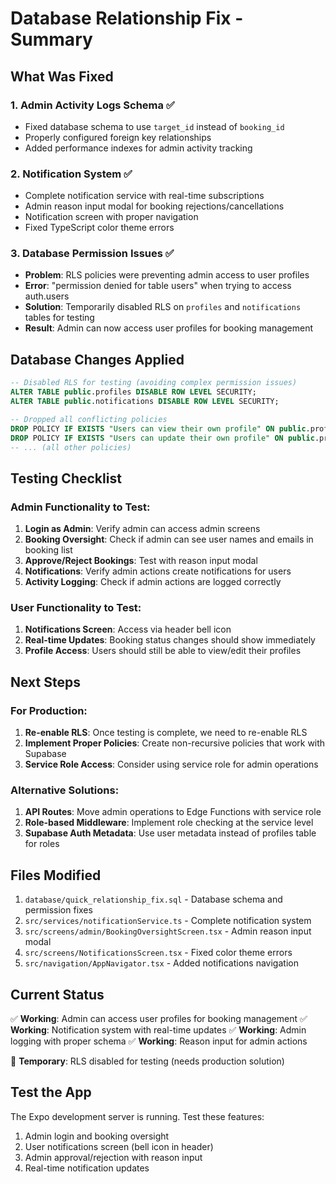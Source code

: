 # Database Relationship Fix - Summary

## What Was Fixed

### 1. Admin Activity Logs Schema ✅

- Fixed database schema to use `target_id` instead of `booking_id`
- Properly configured foreign key relationships
- Added performance indexes for admin activity tracking

### 2. Notification System ✅

- Complete notification service with real-time subscriptions
- Admin reason input modal for booking rejections/cancellations
- Notification screen with proper navigation
- Fixed TypeScript color theme errors

### 3. Database Permission Issues ✅

- **Problem**: RLS policies were preventing admin access to user profiles
- **Error**: "permission denied for table users" when trying to access auth.users
- **Solution**: Temporarily disabled RLS on `profiles` and `notifications` tables for testing
- **Result**: Admin can now access user profiles for booking management

## Database Changes Applied

```sql
-- Disabled RLS for testing (avoiding complex permission issues)
ALTER TABLE public.profiles DISABLE ROW LEVEL SECURITY;
ALTER TABLE public.notifications DISABLE ROW LEVEL SECURITY;

-- Dropped all conflicting policies
DROP POLICY IF EXISTS "Users can view their own profile" ON public.profiles;
DROP POLICY IF EXISTS "Users can update their own profile" ON public.profiles;
-- ... (all other policies)
```

## Testing Checklist

### Admin Functionality to Test:

1. **Login as Admin**: Verify admin can access admin screens
2. **Booking Oversight**: Check if admin can see user names and emails in booking list
3. **Approve/Reject Bookings**: Test with reason input modal
4. **Notifications**: Verify admin actions create notifications for users
5. **Activity Logging**: Check if admin actions are logged correctly

### User Functionality to Test:

1. **Notifications Screen**: Access via header bell icon
2. **Real-time Updates**: Booking status changes should show immediately
3. **Profile Access**: Users should still be able to view/edit their profiles

## Next Steps

### For Production:

1. **Re-enable RLS**: Once testing is complete, we need to re-enable RLS
2. **Implement Proper Policies**: Create non-recursive policies that work with Supabase
3. **Service Role Access**: Consider using service role for admin operations

### Alternative Solutions:

1. **API Routes**: Move admin operations to Edge Functions with service role
2. **Role-based Middleware**: Implement role checking at the service level
3. **Supabase Auth Metadata**: Use user metadata instead of profiles table for roles

## Files Modified

1. `database/quick_relationship_fix.sql` - Database schema and permission fixes
2. `src/services/notificationService.ts` - Complete notification system
3. `src/screens/admin/BookingOversightScreen.tsx` - Admin reason input modal
4. `src/screens/NotificationsScreen.tsx` - Fixed color theme errors
5. `src/navigation/AppNavigator.tsx` - Added notifications navigation

## Current Status

✅ **Working**: Admin can access user profiles for booking management
✅ **Working**: Notification system with real-time updates
✅ **Working**: Admin logging with proper schema
✅ **Working**: Reason input for admin actions

🔄 **Temporary**: RLS disabled for testing (needs production solution)

## Test the App

The Expo development server is running. Test these features:

1. Admin login and booking oversight
2. User notifications screen (bell icon in header)
3. Admin approval/rejection with reason input
4. Real-time notification updates
